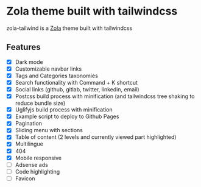 # Zola theme built with tailwindcss
zola-tailwind is a [Zola](https://www.getzola.org/) theme built with tailwindcss

## Features
- [X] Dark mode
- [X] Customizable navbar links
- [X] Tags and Categories taxonomies
- [X] Search functionality with Command + K shortcut
- [X] Social links (github, gitlab, twitter, linkedin, email) 
- [X] Postcss build process with minification (and tailwindcss tree shaking to reduce bundle size)
- [X] Uglifyjs build process with minification
- [X] Example script to deploy to Github Pages
- [X] Pagination
- [X] Sliding menu with sections
- [X] Table of content (2 levels and currently viewed part highlighted)
- [X] Multilingue 
- [X] 404
- [X] Mobile responsive
- [ ] Adsense ads
- [ ] Code highlighting
- [ ] Favicon
